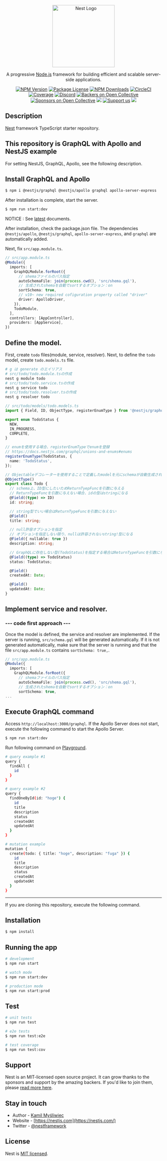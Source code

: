 <p align="center">
  <a href="http://nestjs.com/" target="blank"><img src="https://nestjs.com/img/logo-small.svg" width="200" alt="Nest Logo" /></a>
</p>

[circleci-image]: https://img.shields.io/circleci/build/github/nestjs/nest/master?token=abc123def456
[circleci-url]: https://circleci.com/gh/nestjs/nest

  <p align="center">A progressive <a href="http://nodejs.org" target="_blank">Node.js</a> framework for building efficient and scalable server-side applications.</p>
    <p align="center">
<a href="https://www.npmjs.com/~nestjscore" target="_blank"><img src="https://img.shields.io/npm/v/@nestjs/core.svg" alt="NPM Version" /></a>
<a href="https://www.npmjs.com/~nestjscore" target="_blank"><img src="https://img.shields.io/npm/l/@nestjs/core.svg" alt="Package License" /></a>
<a href="https://www.npmjs.com/~nestjscore" target="_blank"><img src="https://img.shields.io/npm/dm/@nestjs/common.svg" alt="NPM Downloads" /></a>
<a href="https://circleci.com/gh/nestjs/nest" target="_blank"><img src="https://img.shields.io/circleci/build/github/nestjs/nest/master" alt="CircleCI" /></a>
<a href="https://coveralls.io/github/nestjs/nest?branch=master" target="_blank"><img src="https://coveralls.io/repos/github/nestjs/nest/badge.svg?branch=master#9" alt="Coverage" /></a>
<a href="https://discord.gg/G7Qnnhy" target="_blank"><img src="https://img.shields.io/badge/discord-online-brightgreen.svg" alt="Discord"/></a>
<a href="https://opencollective.com/nest#backer" target="_blank"><img src="https://opencollective.com/nest/backers/badge.svg" alt="Backers on Open Collective" /></a>
<a href="https://opencollective.com/nest#sponsor" target="_blank"><img src="https://opencollective.com/nest/sponsors/badge.svg" alt="Sponsors on Open Collective" /></a>
  <a href="https://paypal.me/kamilmysliwiec" target="_blank"><img src="https://img.shields.io/badge/Donate-PayPal-ff3f59.svg"/></a>
    <a href="https://opencollective.com/nest#sponsor"  target="_blank"><img src="https://img.shields.io/badge/Support%20us-Open%20Collective-41B883.svg" alt="Support us"></a>
  <a href="https://twitter.com/nestframework" target="_blank"><img src="https://img.shields.io/twitter/follow/nestframework.svg?style=social&label=Follow"></a>
</p>
  <!--[![Backers on Open Collective](https://opencollective.com/nest/backers/badge.svg)](https://opencollective.com/nest#backer)
  [![Sponsors on Open Collective](https://opencollective.com/nest/sponsors/badge.svg)](https://opencollective.com/nest#sponsor)-->

## Description

[Nest](https://github.com/nestjs/nest) framework TypeScript starter repository.

## This repository is GraphQL with Apollo and NestJS example

For setting NestJS, GraphQL, Apollo, see the following description.

## Install GraphQL and Apollo

```bash
$ npm i @nestjs/graphql @nestjs/apollo graphql apollo-server-express
```

After installation is complete, start the server.

```bash
$ npm run start:dev
```

NOTICE : See [latest](https://docs.nestjs.com/graphql/quick-start#installation) documents.

After installation, check the package.json file. The dependencies `@nestjs/apollo`, `@nestjs/graphql`, `apollo-server-express`, and `graphql` are automatically added.

Next, fix `src/app.module.ts`.

```typescript
// src/app.module.ts
@Module({
  imports: [
    GraphQLModule.forRoot({
      // shemaファイルのパス指定
      autoSchemaFile: join(process.cwd(), 'src/shema.gql'),
      // 生成されたshemaを自動でsortするオプション：on
      sortSchema: true,
      // v10~ new required cofiguration property called "driver"
      driver: ApolloDriver,
    }),
    TodoModule,
  ],
  controllers: [AppController],
  providers: [AppService],
})
```

## Define the model.

First, create `todo` files(module, service, resolver). Next, to define the `todo` model, create `todo.models.ts` file.

```bash
# g は generate のエイリアス
# src/todo/todo.module.tsの作成
nest g module todo
# src/todo/todo.service.tsの作成
nest g service todo
# src/todo/todo.resolver.tsの作成
nest g resolver todo
```

```typescript
// src/todo/models/todo.models.ts
import { Field, ID, ObjectType, registerEnumType } from '@nestjs/graphql';

export enum TodoStatus {
  NEW,
  IN_PROGRESS,
  COMPLETE,
}

// enumを使用する場合、registerEnumTypeでenumを登録
// https://docs.nestjs.com/graphql/unions-and-enums#enums
registerEnumType(TodoStatus, {
  name: 'TodoStatus',
});

// Objectableデコレーターを使用することで定義したmodelを元にschemaが自動生成される
@ObjectType()
export class Todo {
  // schema上、ID型にしたいためReturnTyepFuncを引数に与える
  // ReturnTypeFuncを引数に与えない場合、idの型はstringになる
  @Field((type) => ID)
  id: string;

  // string型でいい場合はReturnTypeFuncを引数に与えない
  @Field()
  title: string;

  // null許容オプションを指定
  // オプションを指定しない限り、nullは許容されないstring!型になる
  @Field({ nullable: true })
  description: string;

  // GraphQLに存在しない型(TodoStatus)を指定する場合はReturnTypeFuncを引数に与える
  @Field((type) => TodoStatus)
  status: TodoStatus;

  @Field()
  createdAt: Date;

  @Field()
  updatedAt: Date;
}
```

## Implement service and resolver.

### --- code first approach ---

Once the model is defined, the service and resolver are implemented. If the server is running, `src/schema.gql` will be generated automatically. If it is not generated automatically, make sure that the server is running and that the file `src/app.module.ts` contains `sortSchema: true,`.

```typescript
// src/app.module.ts
@Module({
  imports: [
    GraphQLModule.forRoot({
      // shemaファイルのパス指定
      autoSchemaFile: join(process.cwd(), 'src/shema.gql'),
      // 生成されたshemaを自動でsortするオプション：on
      sortSchema: true,
...
```

## Execute GraphQL command

Access `http://localhost:3000/graphql`. If the Apollo Server does not start, execute the following command to start the Apollo Server.

```bash
$ npm run start:dev
```

Run following command on [Playground](http://localhost:3000/graphql).

```bash
# query example #1
query {
  findAll {
    id
  }
}

# query example #2
query {
  findOneById(id: "hoge") {
    id
    title
    description
    status
    createdAt
    updatedAt
  }
}
```

```bash
# mutation example
mutation {
  create(todo: { title: "hoge", description: "fuga" }) {
    id
    title
    description
    status
    createdAt
    updatedAt
  }
}
```

---

If you are cloning this repository, execute the following command.

## Installation

```bash
$ npm install
```

## Running the app

```bash
# development
$ npm run start

# watch mode
$ npm run start:dev

# production mode
$ npm run start:prod
```

## Test

```bash
# unit tests
$ npm run test

# e2e tests
$ npm run test:e2e

# test coverage
$ npm run test:cov
```

## Support

Nest is an MIT-licensed open source project. It can grow thanks to the sponsors and support by the amazing backers. If you'd like to join them, please [read more here](https://docs.nestjs.com/support).

## Stay in touch

- Author - [Kamil Myśliwiec](https://kamilmysliwiec.com)
- Website - [https://nestjs.com](https://nestjs.com/)
- Twitter - [@nestframework](https://twitter.com/nestframework)

## License

Nest is [MIT licensed](LICENSE).
